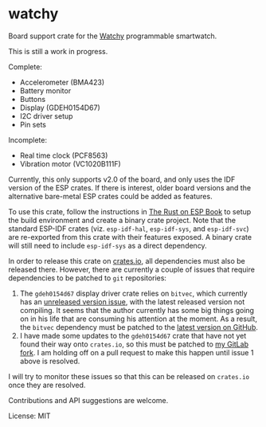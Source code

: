 # watchy

Board support crate for the [Watchy](https://watchy.sqfmi.com/) programmable smartwatch.

This is still a work in progress.

Complete:
- Accelerometer (BMA423)
- Battery monitor
- Buttons
- Display (GDEH0154D67)
- I2C driver setup
- Pin sets

Incomplete:
- Real time clock (PCF8563)
- Vibration motor (VC1020B111F)

Currently, this only supports v2.0 of the board, and only uses the IDF version of the ESP crates.
If there is interest, older board versions and the alternative bare-metal ESP crates could be added as features.

To use this crate, follow the instructions in [The Rust on ESP Book](https://esp-rs.github.io/book/) to setup the build environment and create a binary crate project.
Note that the standard ESP-IDF crates (viz. `esp-idf-hal`, `esp-idf-sys`, and `esp-idf-svc`) are re-exported from this crate with their features exposed.
A binary crate will still need to include `esp-idf-sys` as a direct dependency.

In order to release this crate on [crates.io](https://crates.io/), all dependencies must also be released there.
However, there are currently a couple of issues that require dependencies to be patched to `git` repositories:
1. The `gdeh0154d67` display driver crate relies on `bitvec`, which currently has an [unreleased version issue](https://github.com/ferrilab/ferrilab/issues/5), with the latest released version not compiling.
   It seems that the author currently has some big things going on in his life that are consuming his attention at the moment.
   As a result, the `bitvec` dependency must be patched to the [latest version on GitHub](https://github.com/ferrilab/ferrilab).
2. I have made some updates to the `gdeh0154d67` crate that have not yet found their way onto `crates.io`, so this must be patched to [my GitLab fork](https://gitlab.com/dwhitman44/gdeh0154d67).
   I am holding off on a pull request to make this happen until issue 1 above is resolved.

I will try to monitor these issues so that this can be released on `crates.io` once they are resolved.

Contributions and API suggestions are welcome.

License: MIT
